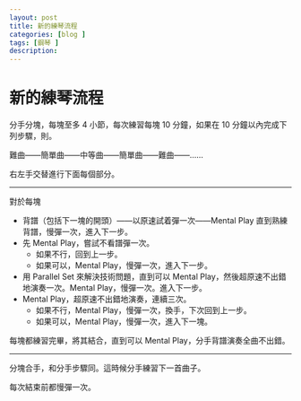 ```yaml
---
layout: post
title: 新的練琴流程
categories: [blog ]
tags: [鋼琴 ]
description:
---
```


# 新的練琴流程

分手分塊，每塊至多 4 小節，每次練習每塊 10 分鐘，如果在 10 分鐘以內完成下列步驟，則。

難曲——簡單曲——中等曲——簡單曲——難曲——……

右左手交替進行下面每個部分。

***

對於每塊
* 背譜（包括下一塊的開頭）——以原速試着彈一次——Mental Play 直到熟練背譜，慢彈一次，進入下一步。
* 先 Mental Play，嘗試不看譜彈一次。
    * 如果不行，回到上一步。
    * 如果可以，Mental Play，慢彈一次，進入下一步。
* 用 Parallel Set 來解決技術問題，直到可以 Mental Play，然後超原速不出錯地演奏一次。Mental Play，慢彈一次。進入下一步。
* Mental Play，超原速不出錯地演奏，連續三次。
    * 如果不行，Mental Play，慢彈一次，換手，下次回到上一步。
    * 如果可以，Mental Play，慢彈一次，進入下一塊。

每塊都練習完畢，將其結合，直到可以 Mental Play，分手背譜演奏全曲不出錯。

***

分塊合手，和分手步驟同。這時候分手練習下一首曲子。

每次結束前都慢彈一次。